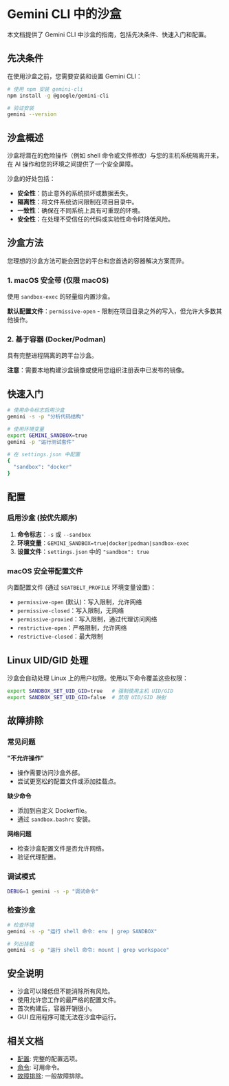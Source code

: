 # Gemini CLI 中的沙盒

本文档提供了 Gemini CLI 中沙盒的指南，包括先决条件、快速入门和配置。

## 先决条件

在使用沙盒之前，您需要安装和设置 Gemini CLI：

```bash
# 使用 npm 安装 gemini-cli
npm install -g @google/gemini-cli

# 验证安装
gemini --version
```

## 沙盒概述

沙盒将潜在的危险操作（例如 shell 命令或文件修改）与您的主机系统隔离开来，在 AI
操作和您的环境之间提供了一个安全屏障。

沙盒的好处包括：

- **安全性**：防止意外的系统损坏或数据丢失。
- **隔离性**：将文件系统访问限制在项目目录中。
- **一致性**：确保在不同系统上具有可重现的环境。
- **安全性**：在处理不受信任的代码或实验性命令时降低风险。

## 沙盒方法

您理想的沙盒方法可能会因您的平台和您首选的容器解决方案而异。

### 1. macOS 安全带 (仅限 macOS)

使用 `sandbox-exec` 的轻量级内置沙盒。

**默认配置文件**：`permissive-open` -
限制在项目目录之外的写入，但允许大多数其他操作。

### 2. 基于容器 (Docker/Podman)

具有完整进程隔离的跨平台沙盒。

**注意**：需要本地构建沙盒镜像或使用您组织注册表中已发布的镜像。

## 快速入门

```bash
# 使用命令标志启用沙盒
gemini -s -p "分析代码结构"

# 使用环境变量
export GEMINI_SANDBOX=true
gemini -p "运行测试套件"

# 在 settings.json 中配置
{
  "sandbox": "docker"
}
```

## 配置

### 启用沙盒 (按优先顺序)

1. **命令标志**：`-s` 或 `--sandbox`
2. **环境变量**：`GEMINI_SANDBOX=true|docker|podman|sandbox-exec`
3. **设置文件**：`settings.json` 中的 `"sandbox": true`

### macOS 安全带配置文件

内置配置文件 (通过 `SEATBELT_PROFILE` 环境变量设置)：

- `permissive-open` (默认)：写入限制，允许网络
- `permissive-closed`：写入限制，无网络
- `permissive-proxied`：写入限制，通过代理访问网络
- `restrictive-open`：严格限制，允许网络
- `restrictive-closed`：最大限制

## Linux UID/GID 处理

沙盒会自动处理 Linux 上的用户权限。使用以下命令覆盖这些权限：

```bash
export SANDBOX_SET_UID_GID=true   # 强制使用主机 UID/GID
export SANDBOX_SET_UID_GID=false  # 禁用 UID/GID 映射
```

## 故障排除

### 常见问题

**"不允许操作"**

- 操作需要访问沙盒外部。
- 尝试更宽松的配置文件或添加挂载点。

**缺少命令**

- 添加到自定义 Dockerfile。
- 通过 `sandbox.bashrc` 安装。

**网络问题**

- 检查沙盒配置文件是否允许网络。
- 验证代理配置。

### 调试模式

```bash
DEBUG=1 gemini -s -p "调试命令"
```

### 检查沙盒

```bash
# 检查环境
gemini -s -p "运行 shell 命令: env | grep SANDBOX"

# 列出挂载
gemini -s -p "运行 shell 命令: mount | grep workspace"
```

## 安全说明

- 沙盒可以降低但不能消除所有风险。
- 使用允许您工作的最严格的配置文件。
- 首次构建后，容器开销很小。
- GUI 应用程序可能无法在沙盒中运行。

## 相关文档

- [配置](./cli/configuration.zh.md): 完整的配置选项。
- [命令](./cli/commands.zh.md): 可用命令。
- [故障排除](./troubleshooting.zh.md): 一般故障排除。
